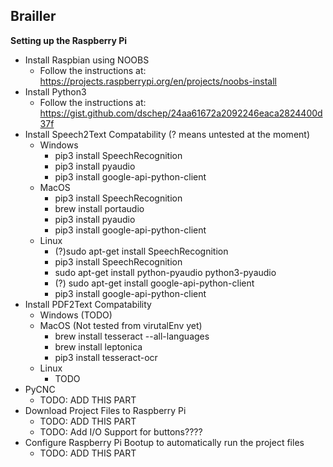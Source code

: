 ﻿## **Brailler**

**Setting up the Raspberry Pi**

 - Install Raspbian using NOOBS
	 - Follow the instructions at: https://projects.raspberrypi.org/en/projects/noobs-install
 - Install Python3
	 - Follow the instructions at: https://gist.github.com/dschep/24aa61672a2092246eaca2824400d37f
 - Install Speech2Text Compatability (? means untested at the moment)
	 - Windows
		 - pip3 install SpeechRecognition
		 - pip3 install pyaudio
		 - pip3 install google-api-python-client
	 - MacOS
		 - pip3 install SpeechRecognition
		 - brew install portaudio
		 - pip3 install pyaudio
		 - pip3 install google-api-python-client
	 - Linux
		 - (?)sudo apt-get install SpeechRecognition
		 - pip3 install SpeechRecognition
		 - sudo apt-get install python-pyaudio python3-pyaudio
		 - (?) sudo apt-get install google-api-python-client
		 - pip3 install google-api-python-client
 - Install PDF2Text Compatability
 	 - Windows (TODO)
 	 - MacOS (Not tested from virutalEnv yet)
		 - brew install tesseract --all-languages
		 - brew install leptonica
		 - pip3 install tesseract-ocr
	 - Linux
	 	 - TODO
 - PyCNC
	 - TODO: ADD THIS PART
 - Download Project Files to Raspberry Pi
	 - TODO: ADD THIS PART
	 - TODO: Add I/O Support for buttons????
 - Configure Raspberry Pi Bootup to automatically run the project files
	- TODO: ADD THIS PART

